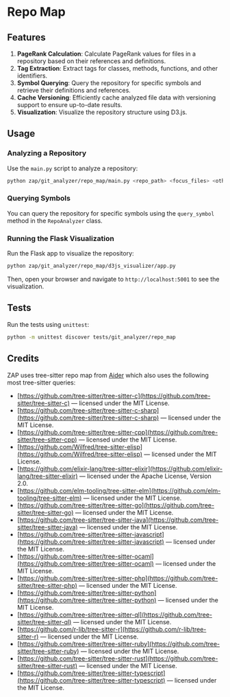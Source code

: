 # Repo Map

## Features

1. **PageRank Calculation**: Calculate PageRank values for files in a repository based on their references and
   definitions.
2. **Tag Extraction**: Extract tags for classes, methods, functions, and other identifiers.
3. **Symbol Querying**: Query the repository for specific symbols and retrieve their definitions and references.
4. **Cache Versioning**: Efficiently cache analyzed file data with versioning support to ensure up-to-date results.
5. **Visualization**: Visualize the repository structure using D3.js.

## Usage

### Analyzing a Repository

Use the `main.py` script to analyze a repository:

```bash
python zap/git_analyzer/repo_map/main.py <repo_path> <focus_files> <other_files>
```

### Querying Symbols

You can query the repository for specific symbols using the `query_symbol` method in the `RepoAnalyzer` class.

### Running the Flask Visualization

Run the Flask app to visualize the repository:

```bash
python zap/git_analyzer/repo_map/d3js_visualizer/app.py
```

Then, open your browser and navigate to `http://localhost:5001` to see the visualization.

## Tests

Run the tests using `unittest`:

```bash
python -m unittest discover tests/git_analyzer/repo_map
```

## Credits

ZAP uses tree-sitter repo map from [Aider](https://github.com/paul-gauthier/aider/tree/main/aider/queries) which also
uses the following most tree-sitter queries:

- [https://github.com/tree-sitter/tree-sitter-c](https://github.com/tree-sitter/tree-sitter-c) — licensed under the MIT
  License.
- [https://github.com/tree-sitter/tree-sitter-c-sharp](https://github.com/tree-sitter/tree-sitter-c-sharp) — licensed
  under the MIT License.
- [https://github.com/tree-sitter/tree-sitter-cpp](https://github.com/tree-sitter/tree-sitter-cpp) — licensed under the
  MIT License.
- [https://github.com/Wilfred/tree-sitter-elisp](https://github.com/Wilfred/tree-sitter-elisp) — licensed under the MIT
  License.
- [https://github.com/elixir-lang/tree-sitter-elixir](https://github.com/elixir-lang/tree-sitter-elixir) — licensed
  under the Apache License, Version 2.0.
- [https://github.com/elm-tooling/tree-sitter-elm](https://github.com/elm-tooling/tree-sitter-elm) — licensed under the
  MIT License.
- [https://github.com/tree-sitter/tree-sitter-go](https://github.com/tree-sitter/tree-sitter-go) — licensed under the
  MIT License.
- [https://github.com/tree-sitter/tree-sitter-java](https://github.com/tree-sitter/tree-sitter-java) — licensed under
  the MIT License.
- [https://github.com/tree-sitter/tree-sitter-javascript](https://github.com/tree-sitter/tree-sitter-javascript) —
  licensed under the MIT License.
- [https://github.com/tree-sitter/tree-sitter-ocaml](https://github.com/tree-sitter/tree-sitter-ocaml) — licensed under
  the MIT License.
- [https://github.com/tree-sitter/tree-sitter-php](https://github.com/tree-sitter/tree-sitter-php) — licensed under the
  MIT License.
- [https://github.com/tree-sitter/tree-sitter-python](https://github.com/tree-sitter/tree-sitter-python) — licensed
  under the MIT License.
- [https://github.com/tree-sitter/tree-sitter-ql](https://github.com/tree-sitter/tree-sitter-ql) — licensed under the
  MIT License.
- [https://github.com/r-lib/tree-sitter-r](https://github.com/r-lib/tree-sitter-r) — licensed under the MIT License.
- [https://github.com/tree-sitter/tree-sitter-ruby](https://github.com/tree-sitter/tree-sitter-ruby) — licensed under
  the MIT License.
- [https://github.com/tree-sitter/tree-sitter-rust](https://github.com/tree-sitter/tree-sitter-rust) — licensed under
  the MIT License.
- [https://github.com/tree-sitter/tree-sitter-typescript](https://github.com/tree-sitter/tree-sitter-typescript) —
  licensed under the MIT License.
